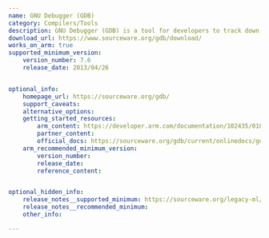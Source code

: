 ```yaml
---
name: GNU Debugger (GDB)
category: Compilers/Tools
description: GNU Debugger (GDB) is a tool for developers to track down and fix issues in their code by letting them pause and examine how their programs run. It works with multiple programming languages to simplify the debugging process.
download_url: https://www.sourceware.org/gdb/download/
works_on_arm: true
supported_minimum_version:
    version_number: 7.6
    release_date: 2013/04/26


optional_info:
    homepage_url: https://sourceware.org/gdb/
    support_caveats:
    alternative_options:
    getting_started_resources:
        arm_content: https://developer.arm.com/documentation/102435/0100/Debugging-with-GDB
        partner_content:
        official_docs: https://sourceware.org/gdb/current/onlinedocs/gdb.html/Installing-GDB.html#Installing-GDB
    arm_recommended_minimum_version:
        version_number:
        release_date:
        reference_content:


optional_hidden_info:
    release_notes__supported_minimum: https://sourceware.org/legacy-ml/gdb-announce/2013/msg00001.html
    release_notes__recommended_minimum:
    other_info:

---
```

